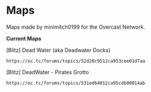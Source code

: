 Maps
====

Maps made by minimitch0199 for the Overcast Network.

**Current Maps**

[Blitz] Dead Water (aka Deadwater Docks)
```
https://oc.tc/forums/topics/52d20c9512ca953cee01d7aa
```

[Blitz] DeadWater - Pirates Grotto
```
https://oc.tc/forums/topics/531ed64012ca95cdb00014ab
```
